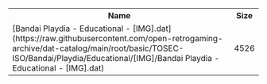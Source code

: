 <table>
<tr><th>Name</th><th>Size</th></tr>
<tr><td>[Bandai Playdia - Educational - [IMG].dat](https://raw.githubusercontent.com/open-retrogaming-archive/dat-catalog/main/root/basic/TOSEC-ISO/Bandai/Playdia/Educational/[IMG]/Bandai Playdia - Educational - [IMG].dat)</td><td>4526</td></tr>
</table>
